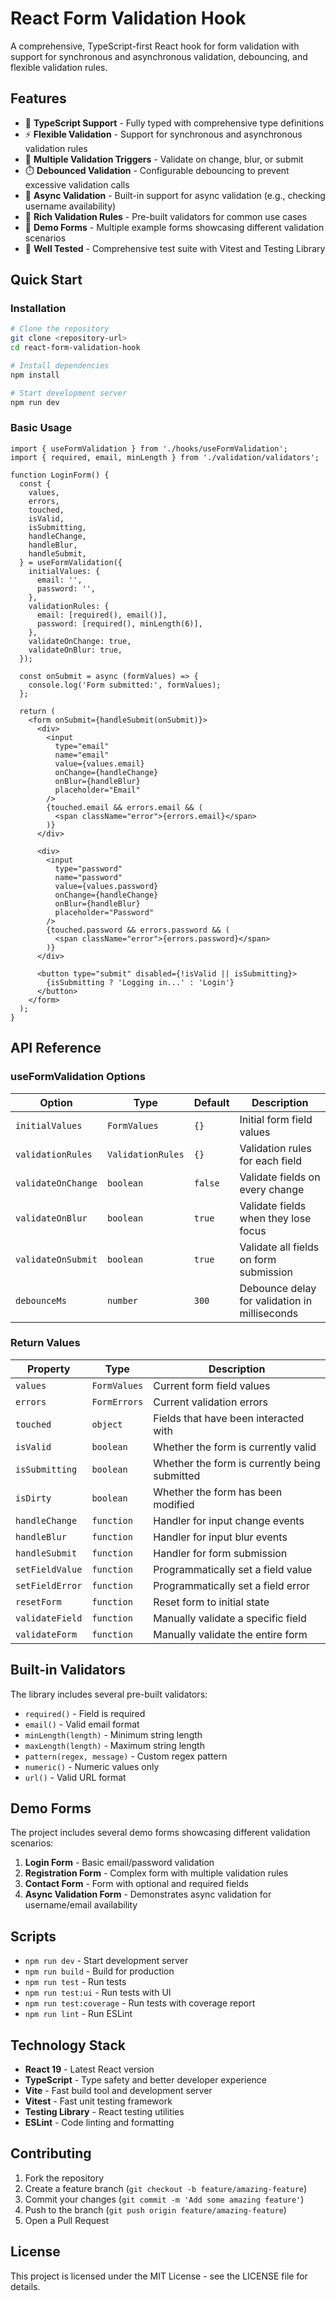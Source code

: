 # React Form Validation Hook

A comprehensive, TypeScript-first React hook for form validation with support for synchronous and asynchronous validation, debouncing, and flexible validation rules.

## Features

- 🚀 **TypeScript Support** - Fully typed with comprehensive type definitions
- ⚡ **Flexible Validation** - Support for synchronous and asynchronous validation rules
- 🎯 **Multiple Validation Triggers** - Validate on change, blur, or submit
- ⏱️ **Debounced Validation** - Configurable debouncing to prevent excessive validation calls
- 🔄 **Async Validation** - Built-in support for async validation (e.g., checking username availability)
- 📝 **Rich Validation Rules** - Pre-built validators for common use cases
- 🎨 **Demo Forms** - Multiple example forms showcasing different validation scenarios
- 🧪 **Well Tested** - Comprehensive test suite with Vitest and Testing Library

## Quick Start

### Installation

```bash
# Clone the repository
git clone <repository-url>
cd react-form-validation-hook

# Install dependencies
npm install

# Start development server
npm run dev
```

### Basic Usage

```tsx
import { useFormValidation } from './hooks/useFormValidation';
import { required, email, minLength } from './validation/validators';

function LoginForm() {
  const {
    values,
    errors,
    touched,
    isValid,
    isSubmitting,
    handleChange,
    handleBlur,
    handleSubmit,
  } = useFormValidation({
    initialValues: {
      email: '',
      password: '',
    },
    validationRules: {
      email: [required(), email()],
      password: [required(), minLength(6)],
    },
    validateOnChange: true,
    validateOnBlur: true,
  });

  const onSubmit = async (formValues) => {
    console.log('Form submitted:', formValues);
  };

  return (
    <form onSubmit={handleSubmit(onSubmit)}>
      <div>
        <input
          type="email"
          name="email"
          value={values.email}
          onChange={handleChange}
          onBlur={handleBlur}
          placeholder="Email"
        />
        {touched.email && errors.email && (
          <span className="error">{errors.email}</span>
        )}
      </div>
      
      <div>
        <input
          type="password"
          name="password"
          value={values.password}
          onChange={handleChange}
          onBlur={handleBlur}
          placeholder="Password"
        />
        {touched.password && errors.password && (
          <span className="error">{errors.password}</span>
        )}
      </div>
      
      <button type="submit" disabled={!isValid || isSubmitting}>
        {isSubmitting ? 'Logging in...' : 'Login'}
      </button>
    </form>
  );
}
```

## API Reference

### useFormValidation Options

| Option | Type | Default | Description |
|--------|------|---------|-------------|
| `initialValues` | `FormValues` | `{}` | Initial form field values |
| `validationRules` | `ValidationRules` | `{}` | Validation rules for each field |
| `validateOnChange` | `boolean` | `false` | Validate fields on every change |
| `validateOnBlur` | `boolean` | `true` | Validate fields when they lose focus |
| `validateOnSubmit` | `boolean` | `true` | Validate all fields on form submission |
| `debounceMs` | `number` | `300` | Debounce delay for validation in milliseconds |

### Return Values

| Property | Type | Description |
|----------|------|-------------|
| `values` | `FormValues` | Current form field values |
| `errors` | `FormErrors` | Current validation errors |
| `touched` | `object` | Fields that have been interacted with |
| `isValid` | `boolean` | Whether the form is currently valid |
| `isSubmitting` | `boolean` | Whether the form is currently being submitted |
| `isDirty` | `boolean` | Whether the form has been modified |
| `handleChange` | `function` | Handler for input change events |
| `handleBlur` | `function` | Handler for input blur events |
| `handleSubmit` | `function` | Handler for form submission |
| `setFieldValue` | `function` | Programmatically set a field value |
| `setFieldError` | `function` | Programmatically set a field error |
| `resetForm` | `function` | Reset form to initial state |
| `validateField` | `function` | Manually validate a specific field |
| `validateForm` | `function` | Manually validate the entire form |

## Built-in Validators

The library includes several pre-built validators:

- `required()` - Field is required
- `email()` - Valid email format
- `minLength(length)` - Minimum string length
- `maxLength(length)` - Maximum string length
- `pattern(regex, message)` - Custom regex pattern
- `numeric()` - Numeric values only
- `url()` - Valid URL format

## Demo Forms

The project includes several demo forms showcasing different validation scenarios:

1. **Login Form** - Basic email/password validation
2. **Registration Form** - Complex form with multiple validation rules
3. **Contact Form** - Form with optional and required fields
4. **Async Validation Form** - Demonstrates async validation for username/email availability

## Scripts

- `npm run dev` - Start development server
- `npm run build` - Build for production
- `npm run test` - Run tests
- `npm run test:ui` - Run tests with UI
- `npm run test:coverage` - Run tests with coverage report
- `npm run lint` - Run ESLint

## Technology Stack

- **React 19** - Latest React version
- **TypeScript** - Type safety and better developer experience
- **Vite** - Fast build tool and development server
- **Vitest** - Fast unit testing framework
- **Testing Library** - React testing utilities
- **ESLint** - Code linting and formatting

## Contributing

1. Fork the repository
2. Create a feature branch (`git checkout -b feature/amazing-feature`)
3. Commit your changes (`git commit -m 'Add some amazing feature'`)
4. Push to the branch (`git push origin feature/amazing-feature`)
5. Open a Pull Request

## License

This project is licensed under the MIT License - see the LICENSE file for details.
